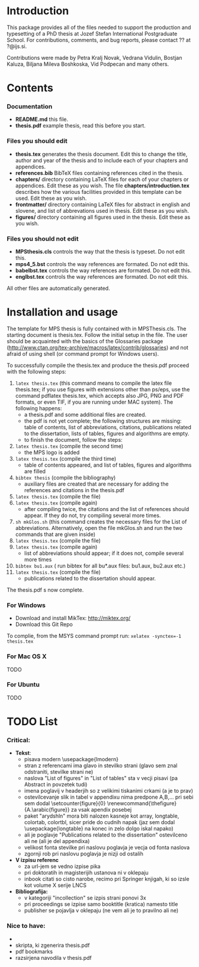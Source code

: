  Introduction
===============

This package provides all of the files needed to support the production and typesetting of a PhD thesis at Jozef Stefan International Postgraduate School. For contributions, comments, and bug reports, please contact ?? at ?@ijs.si.

Contributions were made by Petra Kralj Novak, Vedrana Vidulin, Bostjan Kaluza, Biljana Mileva Boshkoska, Vid Podpecan and many others.

Contents
===============
### Documentation

  - **README.md** this file.
  - **thesis.pdf** example thesis, read this before you start.
  
### Files you should edit

  - **thesis.tex** generates the thesis document. Edit this to change the title, author and year of the thesis and to include each of your chapters and appendices.
  - **references.bib** BibTeX files containing references cited in the thesis. 
  - **chapters/** directory containing LaTeX files for each of your chapters or appendices. Edit these as you wish. The file **chapters/introduction.tex** describes how the various facilities provided in this template can be used. Edit these as you wish.
  - **frontmatter/** directory containing LaTeX files for abstract in english and slovene, and list of abbrevations used in thesis. Edit these as you wish.
  - **figures/** directory containing all figures used in the thesis. Edit these as you wish.
  
### Files you should not edit
  - **MPSthesis.cls**  controls the way that the thesis is typeset. Do not edit this.
  - **mps4_5.bst** controls the way references are formated. Do not edit this.
  - **babelbst.tex** controls the way references are formated. Do not edit this.
  - **englbst.tex** controls the way references are formated. Do not edit this.

All other files are automatically generated.
  


Installation and usage
==================

The template for MPS thesis is fully contained with in MPSThesis.cls. The starting document is thesis.tex. Follow the initial setup in the file. The user should be acquainted with the basics of the Glossaries package (http://www.ctan.org/tex-archive/macros/latex/contrib/glossaries) and not afraid of using shell (or command prompt for Windows users).


To successfully compile the thesis.tex and produce the thesis.pdf proceed with the following steps:

1. `latex thesis.tex` (this command means to compile the latex file thesis.tex; if you use figures with extensions other than ps/eps, use the command pdflatex thesis.tex, which accepts also  JPG, PNG and PDF formats, or even TIF, if you are running under MAC system). The following happens:
	- a thesis.pdf and some additional files are created. 
	- the pdf is not yet complete; the following structures are missing: table of contents, list of abbreviations, citations, publications related to the dissertation, lists of tables, figures and algorithms are empty. 
	- to finish the document, follow the steps:  
2. `latex thesis.tex` (compile the second time)
	- the MPS logo is added
3. `latex thesis.tex` (compile the third time)
	- table of contents appeared, and list of tables, figures and algorithms are filled
4. `bibtex thesis` (compile the bibliography)
	- auxiliary files are created that are necessary for adding the references and citations in the thesis.pdf
5. `latex thesis.tex` (compile the file)
6. `latex thesis.tex` (compile again)
	- after compiling twice, the citations and the list of references should appear. If they do not, try compiling several more times. 
7. `sh mkGlos.sh` (this command creates the necessary files for the List of abbreviations. Alternatively, open the file mkGlos.sh and run the two commands that are given inside)
8. `latex thesis.tex` (compile the file)
9. `latex thesis.tex` (compile again)
	- list of abbreviations should appear; if it does not, compile several more times
10. `bibtex bu1.aux` ( run bibtex for all bu*.aux files: bu1.aux, bu2.aux etc.)
11. `latex thesis.tex` (compile the file) 
	- publications related to the dissertation should appear.

The thesis.pdf s now complete.



### For Windows ###

 * Download and install MikTex: http://miktex.org/
 * Download this Git Repo 

To complie, from the MSYS command prompt run: 
    `xelatex -synctex=-1 thesis.tex`


### For Mac OS X ###

TODO

### For Ubuntu ###

TODO




TODO List
=================

### Critical:

 - **Tekst**:
	- pisava modern \usepackage{lmodern}
	- stran z referencami ima glavo in stevilko strani (glavo sem znal odstraniti, stevilke strani ne)
	- naslova "List of figures" in "List of tables" sta v vecji pisavi (pa Abstract in povzetek tudi)
	- imena poglavij v headerjih so z velikimi tiskanimi crkami (a je to prav)
	- ostevilcevanje slik in tabel v appendixu nima predpone A,B,... pri sebi sem dodal \setcounter{figure}{0} \renewcommand{\thefigure}{A.\arabic{figure}} za vsak apendix posebej
	- paket "arydshln" mora biti nalozen kasneje kot array, longtable, colortab, colortbl, sicer pride do cudnih napak (jaz sem dodal \usepackage{longtable} na konec in zelo dolgo iskal napako)
	- ali je poglavje "Publications related to the dissertation" ostevilceno ali ne (ali je del appendixa)
	- velikost fonta stevilke pri naslovu poglavja je vecja od fonta naslova
	- zgornji rob pri naslovu poglavja je nizji od ostalih
 - **V izpisu referenc**
	* za url-jem se vedno izpise pika
	* pri doktoratih in magisterijih ustanova ni v oklepaju
	* inbook citati so cisto narobe, recimo pri Springer knjigah, ki so izsle kot volume X serije LNCS
 - **Bibliografija:**
	* v kategoriji "incollection" se izpis strani ponovi 3x
	* pri proceedings se izpise samo booktitle (kratica) namesto title
	* publisher se pojavlja v oklepaju (ne vem ali je to pravilno ali ne)
	
### Nice to have:
 - 
 - skripta, ki zgenerira thesis.pdf
 - pdf bookmarks
 - razsirjena navodila v thesis.pdf

